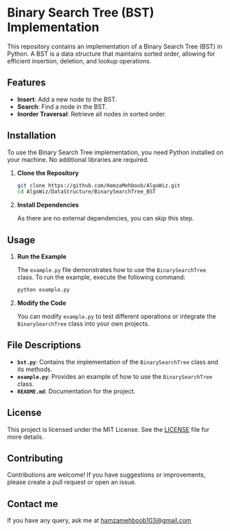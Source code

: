 # Binary Search Tree (BST) Implementation

This repository contains an implementation of a Binary Search Tree (BST) in Python. A BST is a data structure that maintains sorted order, allowing for efficient insertion, deletion, and lookup operations.

## Features

- **Insert**: Add a new node to the BST.
- **Search**: Find a node in the BST.
- **Inorder Traversal**: Retrieve all nodes in sorted order.

## Installation

To use the Binary Search Tree implementation, you need Python installed on your machine. No additional libraries are required.

1. **Clone the Repository**

    ```bash
    git clone https://github.com/HamzaMehboob/AlgoWiz.git
    cd AlgoWiz/DataStructure/BinarySearchTree_BST
    ```

2. **Install Dependencies**

    As there are no external dependencies, you can skip this step.

## Usage

1. **Run the Example**

    The `example.py` file demonstrates how to use the `BinarySearchTree` class. To run the example, execute the following command:

    ```bash
    python example.py
    ```

2. **Modify the Code**

    You can modify `example.py` to test different operations or integrate the `BinarySearchTree` class into your own projects.

## File Descriptions

- **`bst.py`**: Contains the implementation of the `BinarySearchTree` class and its methods.
- **`example.py`**: Provides an example of how to use the `BinarySearchTree` class.
- **`README.md`**: Documentation for the project.

## License

This project is licensed under the MIT License. See the [LICENSE](LICENSE) file for more details.

## Contributing

Contributions are welcome! If you have suggestions or improvements, please create a pull request or open an issue.

## Contact me

If you have any query, ask me at hamzamehboob103@gmail.com

